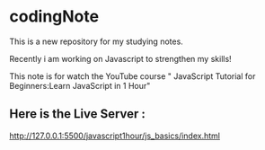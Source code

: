 # codingNote
This is a new repository for my studying notes.

Recently i am working on Javascript to strengthen my skills!

This note is for watch the YouTube course " JavaScript Tutorial for Beginners:Learn JavaScript in 1 Hour"

## Here is the Live Server :
http://127.0.0.1:5500/javascript1hour/js_basics/index.html
